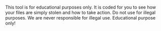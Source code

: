 This tool is for educational purposes only. It is coded for you to see how your files are simply stolen and how to take action. Do not use for illegal purposes. We are never responsible for illegal use. Educational purpose only!
